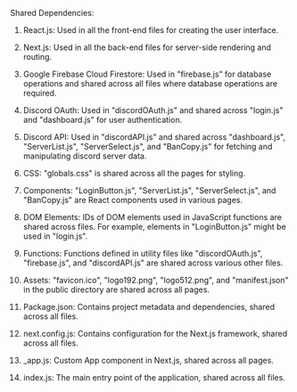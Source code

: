 Shared Dependencies:

1. React.js: Used in all the front-end files for creating the user interface.

2. Next.js: Used in all the back-end files for server-side rendering and routing.

3. Google Firebase Cloud Firestore: Used in "firebase.js" for database operations and shared across all files where database operations are required.

4. Discord OAuth: Used in "discordOAuth.js" and shared across "login.js" and "dashboard.js" for user authentication.

5. Discord API: Used in "discordAPI.js" and shared across "dashboard.js", "ServerList.js", "ServerSelect.js", and "BanCopy.js" for fetching and manipulating discord server data.

6. CSS: "globals.css" is shared across all the pages for styling.

7. Components: "LoginButton.js", "ServerList.js", "ServerSelect.js", and "BanCopy.js" are React components used in various pages.

8. DOM Elements: IDs of DOM elements used in JavaScript functions are shared across files. For example, elements in "LoginButton.js" might be used in "login.js".

9. Functions: Functions defined in utility files like "discordOAuth.js", "firebase.js", and "discordAPI.js" are shared across various other files.

10. Assets: "favicon.ico", "logo192.png", "logo512.png", and "manifest.json" in the public directory are shared across all pages.

11. Package.json: Contains project metadata and dependencies, shared across all files.

12. next.config.js: Contains configuration for the Next.js framework, shared across all files.

13. _app.js: Custom App component in Next.js, shared across all pages.

14. index.js: The main entry point of the application, shared across all files.